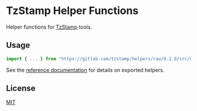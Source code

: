 # TzStamp Helper Functions

Helper functions for [TzStamp] tools.

## Usage

```js
import { ... } from "https://gitlab.com/tzstamp/helpers/raw/0.2.0/src/mod.ts";
```

See the [reference documentation] for details on exported helpers.

## License

[MIT](license.txt)

[TzStamp]: https://tzstamp.io
[reference documentation]: https://doc.deno.land/https/gitlab.com/tzstamp/helpers/raw/0.2.0/src/mod.ts
